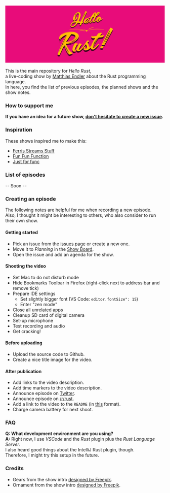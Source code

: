  ![Hello Rust Show logo](hello-rust.png)

This is the main repository for *Hello Rust*,  
a live-coding show by [Matthias Endler](@mre) about the Rust programming language.  
In here, you find the list of previous episodes, the planned shows and the show notes.

### How to support me

**If you have an idea for a future show, [don't hesitate to create a new issue](/issues).**

### Inspiration

These shows inspired me to make this:

* [Ferris Streams Stuff](https://www.youtube.com/channel/UC4mpLlHn0FOekNg05yCnkzQ)
* [Fun Fun Function](https://www.youtube.com/channel/UCO1cgjhGzsSYb1rsB4bFe4Q)
* [Just for func](https://github.com/campoy/justforfunc)

### List of episodes

-- Soon --

### Creating an episode

The following notes are helpful for me when recording a new episode.  
Also, I thought it might be interesting to others, who also consider to run their own show.  

#### Getting started

* Pick an issue from the [issues page](https://github.com/hello-rust/show/issues) or create a new one.
* Move it to *Planning* in the [Show Board](https://github.com/hello-rust/show/projects/3).
* Open the issue and add an agenda for the show.

#### Shooting the video

* Set Mac to do not disturb mode
* Hide Bookmarks Toolbar in Firefox (right-click next to address bar and remove tick)
* Prepare IDE settings
  - Set slightly bigger font (VS Code: `editor.fontSize": 15`)
  - Enter "zen mode"
* Close all unrelated apps
* Cleanup SD card of digital camera
* Set-up microphone
* Test recording and audio
* Get cracking!

#### Before uploading

* Upload the source code to Github.
* Create a nice title image for the video.

#### After publication

* Add links to the video description.
* Add time markers to the video description.
* Announce episode on [Twitter](https://twitter.com/matthiasendler).
* Announce episode on [/r/rust](https://www.reddit.com/r/rust/).
* Add a link to the video to the `README` (in [this](https://github.com/campoy/justforfunc) format).
* Charge camera battery for next shoot.

### FAQ

**Q: What development environment are you using?**    
**A:** Right now, I use *VSCode* and the *Rust* plugin plus the *Rust Language Server*.  
I also heard good things about the IntelliJ Rust plugin, though.  
Therefore, I might try this setup in the future.  

### Credits

* Gears from the show intro [designed by Freepik](http://www.freepik.com).
* Ornament from the show intro [designed by Freepik](http://www.freepik.com).
